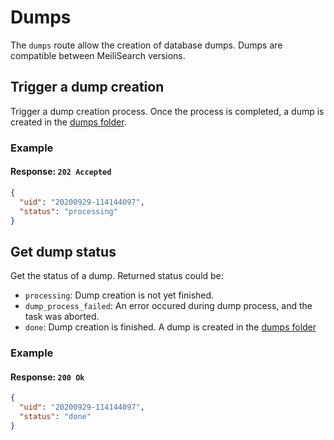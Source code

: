 # Dumps

The `dumps` route allow the creation of database dumps. Dumps are compatible between MeiliSearch versions.

## Trigger a dump creation

<RouteHighlighter method="POST" route="/dumps"/>

Trigger a dump creation process. Once the process is completed, a dump is created in the [dumps folder](/guides/advanced_guides/configuration.md#dumps-folder).

### Example

<code-samples id="post_dump_1" />

#### Response: `202 Accepted`

```json
{
  "uid": "20200929-114144097",
  "status": "processing"
}
```

## Get dump status

<RouteHighlighter method="GET" route="/dumps/:dump_uid/status"/>

Get the status of a dump.
Returned status could be:

- `processing`: Dump creation is not yet finished.
- `dump_process_failed`: An error occured during dump process, and the task was aborted.
- `done`: Dump creation is finished. A dump is created in the [dumps folder](/guides/advanced_guides/configuration.md#dumps-folder)

### Example

<code-samples id="get_dump_status_1" />

#### Response: `200 Ok`

```json
{
  "uid": "20200929-114144097",
  "status": "done"
}
```
